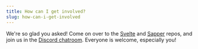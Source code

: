 ```yaml
---
title: How can I get involved?
slug: how-can-i-get-involved
---
```


We're so glad you asked! Come on over to the [Svelte](https://github.com/sveltejs/svelte) and [Sapper](https://github.com/sveltejs/sapper) repos, and join us in the [Discord chatroom](https://svelte.dev/chat). Everyone is welcome, especially you!
		